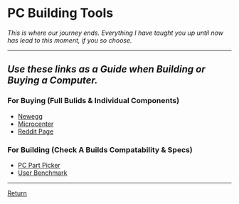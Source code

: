 # PC Building Tools
_This is where our journey ends._
_Everything I have taught you up until now has lead to this moment, if you so choose._
***
## _Use these links as a Guide when Building or Buying a Computer._
### For Buying (Full Bulids & Individual Components)
* [Newegg](https://www.newegg.com "For Buying")
* [Microcenter](https://www.microcenter.com "For Buying")
* [Reddit Page](https://www.reddit.com/r/buildapcsales "Deal Hunting")
### For Building (Check A Builds Compatability & Specs)
* [PC Part Picker](https://pcpartpicker.com/ "Check Build Compatability")
* [User Benchmark](https://www.userbenchmark.com/PCBuilder "Comparing Builds/Components")

***


[Return](.../README.md)
